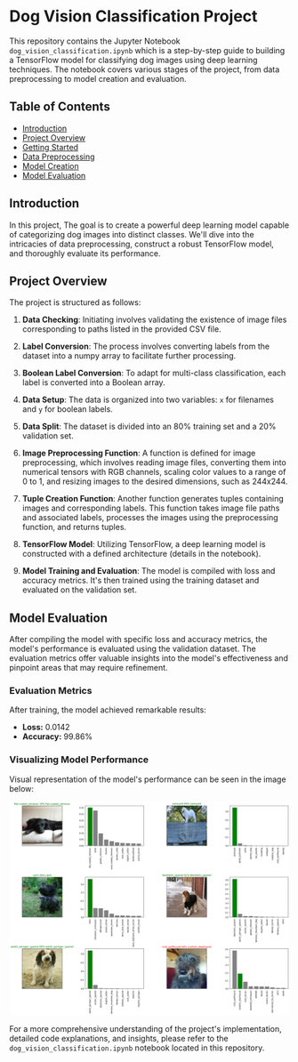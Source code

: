 # Dog Vision Classification Project

This repository contains the Jupyter Notebook `dog_vision_classification.ipynb` which is a step-by-step guide to building a TensorFlow model for classifying dog images using deep learning techniques. The notebook covers various stages of the project, from data preprocessing to model creation and evaluation.

## Table of Contents

- [Introduction](#introduction)
- [Project Overview](#project-overview)
- [Getting Started](#getting-started)
- [Data Preprocessing](#data-preprocessing)
- [Model Creation](#model-creation)
- [Model Evaluation](#model-evaluation)

## Introduction

In this project, The goal is to create a powerful deep learning model capable of categorizing dog images into distinct classes. We'll dive into the intricacies of data preprocessing, construct a robust TensorFlow model, and thoroughly evaluate its performance.

## Project Overview

The project is structured as follows:

1. **Data Checking**: Initiating involves validating the existence of image files corresponding to paths listed in the provided CSV file.

2. **Label Conversion**: The process involves converting labels from the dataset into a numpy array to facilitate further processing.

3. **Boolean Label Conversion**: To adapt for multi-class classification, each label is converted into a Boolean array.

4. **Data Setup**: The data is organized into two variables: `x` for filenames and `y` for boolean labels.

5. **Data Split**: The dataset is divided into an 80% training set and a 20% validation set.

6. **Image Preprocessing Function**: A function is defined for image preprocessing, which involves reading image files, converting them into numerical tensors with RGB channels, scaling color values to a range of 0 to 1, and resizing images to the desired dimensions, such as 244x244.

7. **Tuple Creation Function**: Another function generates tuples containing images and corresponding labels. This function takes image file paths and associated labels, processes the images using the preprocessing function, and returns tuples.

8. **TensorFlow Model**: Utilizing TensorFlow, a deep learning model is constructed with a defined architecture (details in the notebook).

9. **Model Training and Evaluation**: The model is compiled with loss and accuracy metrics. It's then trained using the training dataset and evaluated on the validation set.

## Model Evaluation

After compiling the model with specific loss and accuracy metrics, the model's performance is evaluated using the validation dataset. The evaluation metrics offer valuable insights into the model's effectiveness and pinpoint areas that may require refinement.

### Evaluation Metrics

After training, the model achieved remarkable results:

- **Loss:** 0.0142
- **Accuracy:** 99.86%

### Visualizing Model Performance

Visual representation of the model's performance can be seen in the image below:

![Model Performance](Prediction_1.png)

For a more comprehensive understanding of the project's implementation, detailed code explanations, and insights, please refer to the `dog_vision_classification.ipynb` notebook located in this repository.
